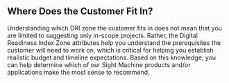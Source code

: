 ## Where Does the Customer Fit In?

Understanding which DRI zone the customer fits in does not mean that you are limited to suggesting only in-scope projects. Rather, the Digital Readiness Index Zone attributes help you understand the prerequisites the customer will need to work on, which is critical for helping you establish realistic budget and timeline expectations. Based on this knowledge, you can help determine which of our Sight Machine products and/or applications make the most sense to recommend.

